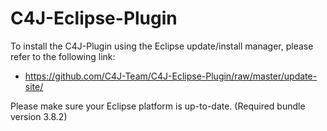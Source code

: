 C4J-Eclipse-Plugin
==================
To install the C4J-Plugin using the Eclipse update/install manager, please refer to the following link:
* https://github.com/C4J-Team/C4J-Eclipse-Plugin/raw/master/update-site/

Please make sure your Eclipse platform is up-to-date. (Required bundle version 3.8.2)
